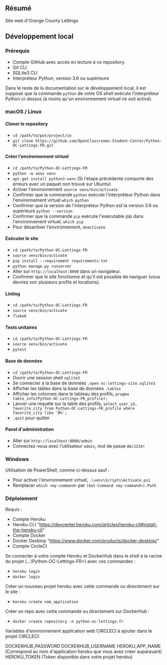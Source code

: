 ## Résumé

Site web d'Orange County Lettings

## Développement local

### Prérequis

- Compte GitHub avec accès en lecture à ce repository.
- Git CLI
- SQLite3 CLI
- Interpréteur Python, version 3.6 ou supérieure

Dans le reste de la documentation sur le développement local, il est supposé que la commande `python` de votre OS shell exécute l'interpréteur Python ci-dessus (à moins qu'un environnement virtuel ne soit activé).

### macOS / Linux

#### Cloner le repository

- `cd /path/to/put/project/in`
- `git clone https://github.com/OpenClassrooms-Student-Center/Python-OC-Lettings-FR.git`

#### Créer l'environnement virtuel

- `cd /path/to/Python-OC-Lettings-FR`
- `python -m venv venv`
- `apt-get install python3-venv` (Si l'étape précédente comporte des erreurs avec un paquet non trouvé sur Ubuntu)
- Activer l'environnement `source venv/bin/activate`
- Confirmer que la commande `python` exécute l'interpréteur Python dans l'environnement virtuel
`which python`
- Confirmer que la version de l'interpréteur Python est la version 3.6 ou supérieure `python --version`
- Confirmer que la commande `pip` exécute l'exécutable pip dans l'environnement virtuel, `which pip`
- Pour désactiver l'environnement, `deactivate`

#### Exécuter le site

- `cd /path/to/Python-OC-Lettings-FR`
- `source venv/bin/activate`
- `pip install --requirement requirements.txt`
- `python manage.py runserver`
- Aller sur `http://localhost:8000` dans un navigateur.
- Confirmer que le site fonctionne et qu'il est possible de naviguer (vous devriez voir plusieurs profils et locations).

#### Linting

- `cd /path/to/Python-OC-Lettings-FR`
- `source venv/bin/activate`
- `flake8`

#### Tests unitaires

- `cd /path/to/Python-OC-Lettings-FR`
- `source venv/bin/activate`
- `pytest`

#### Base de données

- `cd /path/to/Python-OC-Lettings-FR`
- Ouvrir une session shell `sqlite3`
- Se connecter à la base de données `.open oc-lettings-site.sqlite3`
- Afficher les tables dans la base de données `.tables`
- Afficher les colonnes dans le tableau des profils, `pragma table_info(Python-OC-Lettings-FR_profile);`
- Lancer une requête sur la table des profils, `select user_id, favorite_city from
  Python-OC-Lettings-FR_profile where favorite_city like 'B%';`
- `.quit` pour quitter

#### Panel d'administration

- Aller sur `http://localhost:8000/admin`
- Connectez-vous avec l'utilisateur `admin`, mot de passe `Abc1234!`

### Windows

Utilisation de PowerShell, comme ci-dessus sauf :

- Pour activer l'environnement virtuel, `.\venv\Scripts\Activate.ps1`
- Remplacer `which <my-command>` par `(Get-Command <my-command>).Path`

### Déploiement

Requis :
- Compte Heroku
- Heroku CLI "https://devcenter.heroku.com/articles/heroku-cli#install-the-heroku-cli"
- Compte Docker
- Docker Desktop "https://www.docker.com/products/docker-desktop/"
- Compte CircleCI

Se connecter à votre compte Heroku et DockerHub dans le shell à la racine du projet
(...\Python-OC-Lettings-FR>) avec ces commandes :
- `heroku login`
- `docker login`

Créer un nouveau projet heroku avec cette commande ou directement sur le site :
- `heroku create nom_application`

Créer un repo avec cette commande ou directement sur DockerHub :
- `docker create repository -n python-oc-lettings-fr`



Variables d'environnement application web CIRCLECI à ajouter dans le projet CIRCLECI:

DOCKERHUB_PASSWORD
DOCKERHUB_USERNAME
HEROKU_APP_NAME (Correspond au nom d'application heroku que vous avez créer auparavant)
HEROKU_TOKEN (Token disponible dans votre projet heroku)
